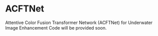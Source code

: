 # ACFTNet
Attentive Color Fusion Transformer Network (ACFTNet) for Underwater Image Enhancement
Code will be provided soon.
